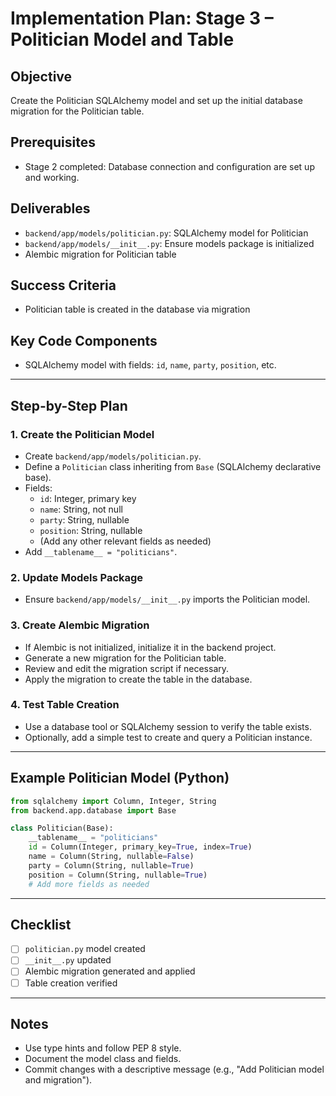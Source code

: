 # Implementation Plan: Stage 3 – Politician Model and Table

## Objective
Create the Politician SQLAlchemy model and set up the initial database migration for the Politician table.

## Prerequisites
- Stage 2 completed: Database connection and configuration are set up and working.

## Deliverables
- `backend/app/models/politician.py`: SQLAlchemy model for Politician
- `backend/app/models/__init__.py`: Ensure models package is initialized
- Alembic migration for Politician table

## Success Criteria
- Politician table is created in the database via migration

## Key Code Components
- SQLAlchemy model with fields: `id`, `name`, `party`, `position`, etc.

---

## Step-by-Step Plan

### 1. Create the Politician Model
- Create `backend/app/models/politician.py`.
- Define a `Politician` class inheriting from `Base` (SQLAlchemy declarative base).
- Fields:
  - `id`: Integer, primary key
  - `name`: String, not null
  - `party`: String, nullable
  - `position`: String, nullable
  - (Add any other relevant fields as needed)
- Add `__tablename__ = "politicians"`.

### 2. Update Models Package
- Ensure `backend/app/models/__init__.py` imports the Politician model.

### 3. Create Alembic Migration
- If Alembic is not initialized, initialize it in the backend project.
- Generate a new migration for the Politician table.
- Review and edit the migration script if necessary.
- Apply the migration to create the table in the database.

### 4. Test Table Creation
- Use a database tool or SQLAlchemy session to verify the table exists.
- Optionally, add a simple test to create and query a Politician instance.

---

## Example Politician Model (Python)
```python
from sqlalchemy import Column, Integer, String
from backend.app.database import Base

class Politician(Base):
    __tablename__ = "politicians"
    id = Column(Integer, primary_key=True, index=True)
    name = Column(String, nullable=False)
    party = Column(String, nullable=True)
    position = Column(String, nullable=True)
    # Add more fields as needed
```

---

## Checklist
- [ ] `politician.py` model created
- [ ] `__init__.py` updated
- [ ] Alembic migration generated and applied
- [ ] Table creation verified

---

## Notes
- Use type hints and follow PEP 8 style.
- Document the model class and fields.
- Commit changes with a descriptive message (e.g., "Add Politician model and migration").
